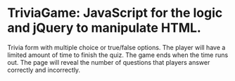 # TriviaGame: JavaScript for the logic and jQuery to manipulate HTML. 

Trivia form with multiple choice or true/false options. The player will have a limited amount of time to finish the quiz. 
The game ends when the time runs out. The page will reveal the number of questions that players answer correctly and incorrectly.
